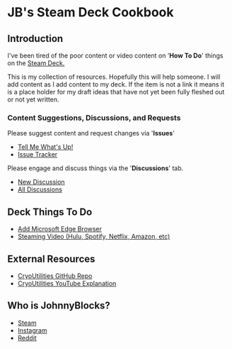 # JB's Steam Deck Cookbook

## Introduction

I've been tired of the poor content or video content on '**How To Do**' things on the [Steam Deck.](https://store.steampowered.com/steamdeck)

This is my collection of resources.  Hopefully this will help someone.
I will add content as I add content to my deck.  If the item is not a link it means it is a place holder for my draft ideas that have not yet been fully fleshed out or not yet written.

### Content Suggestions, Discussions, and Requests

Please suggest content and request changes via '**Issues**'

- [Tell Me What's Up!](https://github.com/JohnnyBlocks/SteamDeck/issues/new/choose)
- [Issue Tracker](https://github.com/JohnnyBlocks/SteamDeck/issues)

Please engage and discuss things via the '**Discussions**' tab.  

- [New Discussion](https://github.com/JohnnyBlocks/SteamDeck/discussions/new)
- [All Discussions](https://github.com/JohnnyBlocks/SteamDeck/discussions)

## Deck Things To Do

- [Add Microsoft Edge Browser](microsoft_edge.md)
- [Steaming Video (Hulu, Spotify, Netflix, Amazon, etc)](video_streaming_services.md)

## External Resources

- [CryoUtilities GitHub Repo](https://github.com/CryoByte33/steam-deck-utilities)
- [CryoUtilities YouTube Explanation](https://www.youtube.com/watch?v=od9_a1QQQns)

[//]: # "Comment- [Must Read / Watch / Impliment](deck_tweeks.md)"

## Who is JohnnyBlocks?

- [Steam](https://steamcommunity.com/id/JohnnyBlocks)
- [Instagram](https://instagram.com/JohnnyBlocks_)
- [Reddit](https://www.reddit.com/user/YoYo-Pete)
